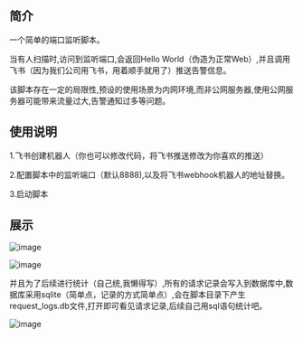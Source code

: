 ## 简介
 一个简单的端口监听脚本。

当有人扫描时,访问到监听端口,会返回Hello World（伪造为正常Web）,并且调用飞书（因为我们公司用飞书，用着顺手就用了）推送告警信息。

该脚本存在一定的局限性,预设的使用场景为内网环境,而非公网服务器,使用公网服务器可能带来流量过大,告警通知过多等问题。

## 使用说明

1.飞书创建机器人（你也可以修改代码，将飞书推送修改为你喜欢的推送）

2.配置脚本中的监听端口（默认8888),以及将飞书webhook机器人的地址替换。

3.启动脚本

## 展示

![image](https://github.com/user-attachments/assets/bc77bdbd-586e-4122-b94d-6f317e269156)

![image](https://github.com/user-attachments/assets/7d919350-917d-4358-8832-0d28d04cef75)

并且为了后续进行统计（自己统,我懒得写）,所有的请求记录会写入到数据库中,数据库采用sqlite（简单点，记录的方式简单点）,会在脚本目录下产生request_logs.db文件,打开即可看见请求记录,后续自己用sql语句统计吧。

![image](https://github.com/user-attachments/assets/1a9d76d2-a4bf-4538-99fb-3421694f8b48)

